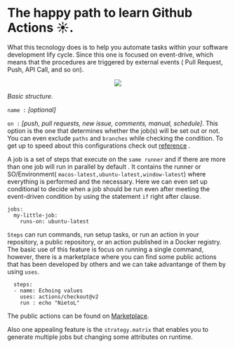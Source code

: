 # The happy path to learn Github Actions ☀️.


What this tecnology does is to help you automate tasks within your software development lify cycle. Since this one is focused on event-drive, which means that the procedures are triggered by external events ( Pull Request, Push, API Call, and so on).

<p align="center">
  <img src="https://docs.github.com/assets/images/help/images/overview-actions-design.png"/>
</p>


_Basic structure_.


`name :` _[optional]_

`on :`  _[push, pull requests, new issue, comments, manual, schedule]_.
This option is the one that determines whether the job(s) will be set out or not. You can even exclude `paths` and `branches` while checking the condition. 
To get up to speed about this configurations check out [reference](https://docs.github.com/en/actions/reference/events-that-trigger-workflows#configuring-workflow-events) .


A job is a set of steps that execute on the `same runner` and if there are more than one job will run in parallel by default . It contains the runner or SO/Environment( `macos-latest,ubuntu-latest,window-latest`) where everything is performed and the necessary. Here we can even set up conditional to decide when a job should be run even after meeting the event-driven condition by using the statement `if` right after clause.

  
    jobs:
      my-little-job:
        runs-on: ubuntu-latest


`Steps` can run commands, run setup tasks, or run an action in your repository, a public repository, or an action published in a Docker registry.  The basic use of this feature is focus on running a single command, however, there is a marketplace where you can find some public actions that has been developed by others and we can take advantange of them by using `uses`.

      steps:
      - name: Echoing values
        uses: actions/checkout@v2
        run : echo "NietoL"

The public actions can be found on [Marketplace](https://github.com/marketplace?type=actions).

Also one appealing feature is the `strategy.matrix` that enables you to generate multiple jobs but changing some attributes on runtime.


